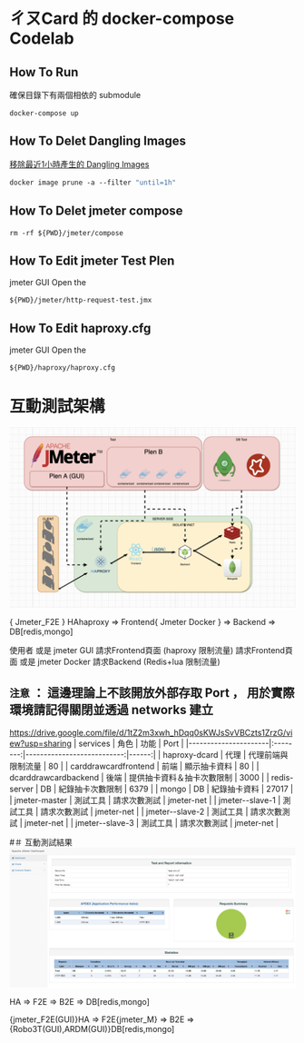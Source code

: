# ㄔㄡCard 的 docker-compose Codelab

## How To Run
確保目錄下有兩個相依的 submodule
```shell
docker-compose up 
```

## How To Delet Dangling Images
[移除最近1小時產生的 Dangling Images](https://docs.docker.com/engine/reference/commandline/image_prune/)
```dockerfile
docker image prune -a --filter "until=1h"
```

## How To Delet jmeter compose
```shell
rm -rf ${PWD}/jmeter/compose
```
## How To Edit jmeter Test Plen
jmeter GUI Open the
```shell
${PWD}/jmeter/http-request-test.jmx
```

## How To Edit haproxy.cfg
jmeter GUI Open the
```shell
${PWD}/haproxy/haproxy.cfg
```
# 互動測試架構

![互動測試架構](https://github.com/CS6/docker-codelab/blob/4e5ec4ba215464aca041affb7a738afe8427fd67/img/Flow.png)

{ Jmeter_F2E } HAhaproxy => Frontend{ Jmeter Docker } => Backend => DB[redis,mongo]

使用者 或是 jmeter GUI 請求Frontend頁面 (haproxy 限制流量)
請求Frontend頁面 或是 jmeter Docker 請求Backend (Redis+lua 限制流量)

## `注意` ： 這邊理論上不該開放外部存取 Port ， 用於實際環境請記得關閉並透過 networks 建立



https://drive.google.com/file/d/1tZ2m3xwh_hDqq0sKWJsSvVBCzts1ZrzG/view?usp=sharing
| services             |   角色   |                       功能 |  Port |
|----------------------|:--------:|---------------------------:|------:|
| haproxy-dcard        |   代理   |         代理前端與限制流量 |    80 |
| carddrawcardfrontend |   前端   |               顯示抽卡資料 |    80 |
| dcarddrawcardbackend |   後端   | 提供抽卡資料＆抽卡次數限制 |  3000 |
| redis-server         |    DB    |           紀錄抽卡次數限制 |  6379 |
| mongo                |    DB    |               紀錄抽卡資料 | 27017 |
| jmeter-master        | 測試工具 |               請求次數測試 |  jmeter-net |
| jmeter--slave-1      | 測試工具 |               請求次數測試 | jmeter-net |
| jmeter--slave-2      | 測試工具 |               請求次數測試 | jmeter-net |
| jmeter--slave-3      | 測試工具 |               請求次數測試 | jmeter-net |




#＃ 互動測試結果
![互動測試結果](https://github.com/CS6/docker-codelab/blob/4e5ec4ba215464aca041affb7a738afe8427fd67/img/JMeter.png)




HA => F2E => B2E => DB[redis,mongo]



{jmeter_F2E(GUI)}HA => F2E{jmeter_M} => B2E => {Robo3T(GUI),ARDM(GUI)}DB[redis,mongo]


